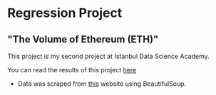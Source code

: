 # Regression Project
## "The Volume of Ethereum (ETH)"
This project is my second project at Istanbul Data Science Academy.

You can read the results of this project [here](https://medium.com/@yagmurbali/the-volume-of-ethereum-eth-af723d98223a)
* Data was scraped from [this](https://coinmarketcap.com/) website using BeautifulSoup.

